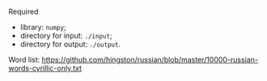 Required
* library: `numpy`;
* directory for input: `./input`;
* directory for output: `./output`.

Word list: https://github.com/hingston/russian/blob/master/10000-russian-words-cyrillic-only.txt
